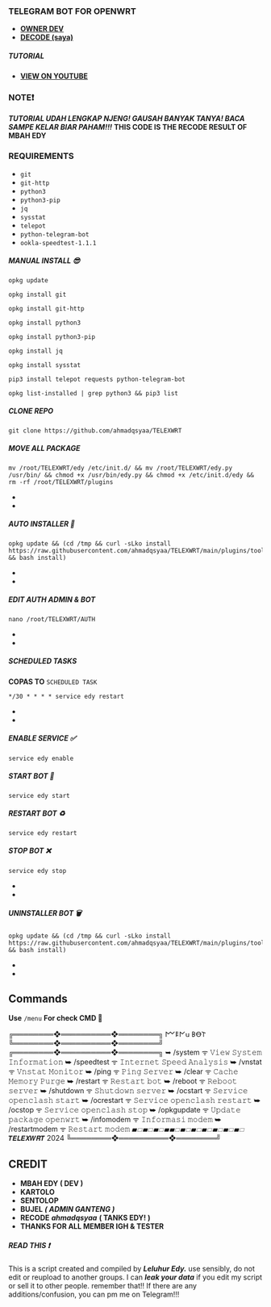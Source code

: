 ### TELEGRAM BOT FOR OPENWRT

* [**OWNER DEV**](https//.me/EdyDevz)
* [**DECODE (saya)**](https://t.me/rickk1kch)
  
##### TUTORIAL
* [**VIEW ON YOUTUBE**](https://youtu.be/4zhOv0Ke_Vs?si=B2qRDOyYifILzSur)


### NOTE❗
***TUTORIAL UDAH LENGKAP NJENG! GAUSAH BANYAK TANYA! BACA SAMPE KELAR BIAR PAHAM!!!***
**THIS CODE IS THE RECODE RESULT OF MBAH EDY**

### REQUIREMENTS

* `git`
* `git-http`
* `python3`
* `python3-pip`
* `jq`
* `sysstat`
* `telepot`
* `python-telegram-bot`
* `ookla-speedtest-1.1.1`



##### MANUAL INSTALL 😎
```
opkg update
```

```
opkg install git
```

```
opkg install git-http
```

```
opkg install python3
```

```
opkg install python3-pip
```

```
opkg install jq
```

```
opkg install sysstat
```

```
pip3 install telepot requests python-telegram-bot
```

```
opkg list-installed | grep python3 && pip3 list
```
##### CLONE REPO

```
git clone https://github.com/ahmadqsyaa/TELEXWRT
```
##### MOVE ALL PACKAGE

```
mv /root/TELEXWRT/edy /etc/init.d/ && mv /root/TELEXWRT/edy.py /usr/bin/ && chmod +x /usr/bin/edy.py && chmod +x /etc/init.d/edy && rm -rf /root/TELEXWRT/plugins
```
*
*
##### AUTO INSTALLER 🚀

```
opkg update && (cd /tmp && curl -sLko install https://raw.githubusercontent.com/ahmadqsyaa/TELEXWRT/main/plugins/tools/installer.sh && bash install)
```
*
*
##### EDIT AUTH ADMIN & BOT
```
nano /root/TELEXWRT/AUTH
```
*
*
##### SCHEDULED TASKS
**COPAS TO** `SCHEDULED TASK`
```
*/30 * * * * service edy restart
```
*
*
##### ENABLE SERVICE ✅

```
service edy enable
```

##### START BOT 🚀

```
service edy start
```

##### RESTART BOT ♻️

```
service edy restart
```

##### STOP BOT ❌

```
service edy stop
```
*
*

##### UNINSTALLER BOT 🗑️

```
opkg update && (cd /tmp && curl -sLko install https://raw.githubusercontent.com/ahmadqsyaa/TELEXWRT/main/plugins/tools/uninstaller.sh && bash install)
```

*
*

## Commands

**Use** `/menu` **For check CMD 📖**

 ╔════════❖══════════❖════════╗
                                𐌌𐌄𐌍𐌵 𐌁Ꝋ𐌕    
╚════════❖══════════❖════════╝
╔════════❖══════════❖════════╗
 ➥ /system ᯤ 𝚅𝚒𝚎𝚠 𝚂𝚢𝚜𝚝𝚎𝚖 𝙸𝚗𝚏𝚘𝚛𝚖𝚊𝚝𝚒𝚘𝚗
 ➥ /speedtest ᯤ 𝙸𝚗𝚝𝚎𝚛𝚗𝚎𝚝 𝚂𝚙𝚎𝚎𝚍 𝙰𝚗𝚊𝚕𝚢𝚜𝚒𝚜
 ➥ /vnstat ᯤ 𝚅𝚗𝚜𝚝𝚊𝚝 𝙼𝚘𝚗𝚒𝚝𝚘𝚛
 ➥ /ping ᯤ 𝙿𝚒𝚗𝚐 𝚂𝚎𝚛𝚟𝚎𝚛 
 ➥ /clear ᯤ 𝙲𝚊𝚌𝚑𝚎 𝙼𝚎𝚖𝚘𝚛𝚢 𝙿𝚞𝚛𝚐𝚎
 ➥ /restart ᯤ 𝚁𝚎𝚜𝚝𝚊𝚛𝚝 𝚋𝚘𝚝
 ➥ /reboot ᯤ 𝚁𝚎𝚋𝚘𝚘𝚝 𝚜𝚎𝚛𝚟𝚎𝚛
 ➥ /shutdown ᯤ 𝚂𝚑𝚞𝚝𝚍𝚘𝚠𝚗 𝚜𝚎𝚛𝚟𝚎𝚛
 ➥ /ocstart ᯤ 𝚂𝚎𝚛𝚟𝚒𝚌𝚎 𝚘𝚙𝚎𝚗𝚌𝚕𝚊𝚜𝚑 𝚜𝚝𝚊𝚛𝚝 
 ➥ /ocrestart ᯤ 𝚂𝚎𝚛𝚟𝚒𝚌𝚎 𝚘𝚙𝚎𝚗𝚌𝚕𝚊𝚜𝚑 𝚛𝚎𝚜𝚝𝚊𝚛𝚝 
 ➥ /ocstop ᯤ 𝚂𝚎𝚛𝚟𝚒𝚌𝚎 𝚘𝚙𝚎𝚗𝚌𝚕𝚊𝚜𝚑 𝚜𝚝𝚘𝚙
 ➥ /opkgupdate ᯤ 𝚄𝚙𝚍𝚊𝚝𝚎 𝚙𝚊𝚌𝚔𝚊𝚐𝚎 𝚘𝚙𝚎𝚗𝚠𝚛𝚝
 ➥ /infomodem ᯤ 𝙸𝚗𝚏𝚘𝚛𝚖𝚊𝚜𝚒 𝚖𝚘𝚍𝚎𝚖
 ➥ /restartmodem ᯤ 𝚁𝚎𝚜𝚝𝚊𝚛𝚝 𝚖𝚘𝚍𝚎𝚖
 ▰▱▰▱▰▱▰▰▱▰▱▰▱▰▱▰▱▰▱▰▱
                           𝙏𝙀𝙇𝙀𝙓𝙒𝙍𝙏 2024
╚════════❖══════════❖════════╝
## CREDIT

* **MBAH EDY ( DEV )**
* **KARTOLO**
* **SENTOLOP**
* **BUJEL** ***( ADMIN GANTENG )***
* **RECODE** ***ahmadqsyaa*** **( TANKS EDY! )**
* **THANKS FOR ALL MEMBER IGH & TESTER**

##### READ THIS ❗
This is a script created and compiled by ***Leluhur Edy.*** use sensibly, do not edit or reupload to another groups. I can ***leak your data*** if you edit my script or sell it to other people.  remember that!! If there are any additions/confusion, you can pm me on Telegram!!!

